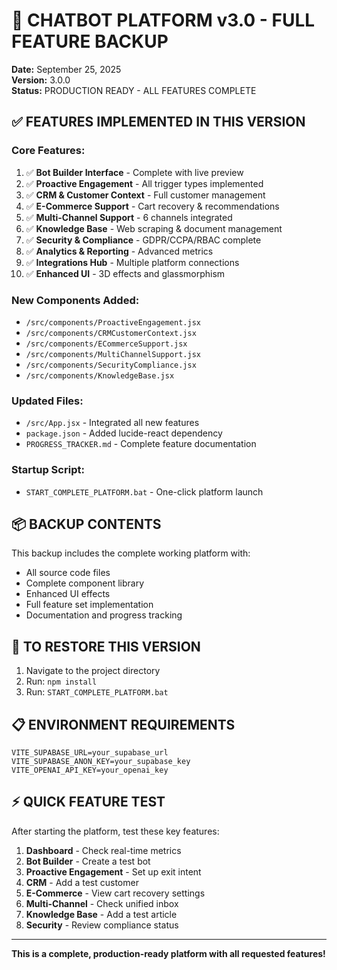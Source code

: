 # 🎯 CHATBOT PLATFORM v3.0 - FULL FEATURE BACKUP

**Date:** September 25, 2025  
**Version:** 3.0.0  
**Status:** PRODUCTION READY - ALL FEATURES COMPLETE

## ✅ **FEATURES IMPLEMENTED IN THIS VERSION**

### **Core Features:**
1. ✅ **Bot Builder Interface** - Complete with live preview
2. ✅ **Proactive Engagement** - All trigger types implemented
3. ✅ **CRM & Customer Context** - Full customer management
4. ✅ **E-Commerce Support** - Cart recovery & recommendations
5. ✅ **Multi-Channel Support** - 6 channels integrated
6. ✅ **Knowledge Base** - Web scraping & document management
7. ✅ **Security & Compliance** - GDPR/CCPA/RBAC complete
8. ✅ **Analytics & Reporting** - Advanced metrics
9. ✅ **Integrations Hub** - Multiple platform connections
10. ✅ **Enhanced UI** - 3D effects and glassmorphism

### **New Components Added:**
- `/src/components/ProactiveEngagement.jsx`
- `/src/components/CRMCustomerContext.jsx`
- `/src/components/ECommerceSupport.jsx`
- `/src/components/MultiChannelSupport.jsx`
- `/src/components/SecurityCompliance.jsx`
- `/src/components/KnowledgeBase.jsx`

### **Updated Files:**
- `/src/App.jsx` - Integrated all new features
- `package.json` - Added lucide-react dependency
- `PROGRESS_TRACKER.md` - Complete feature documentation

### **Startup Script:**
- `START_COMPLETE_PLATFORM.bat` - One-click platform launch

## 📦 **BACKUP CONTENTS**

This backup includes the complete working platform with:
- All source code files
- Complete component library
- Enhanced UI effects
- Full feature set implementation
- Documentation and progress tracking

## 🚀 **TO RESTORE THIS VERSION**

1. Navigate to the project directory
2. Run: `npm install`
3. Run: `START_COMPLETE_PLATFORM.bat`

## 📋 **ENVIRONMENT REQUIREMENTS**

```env
VITE_SUPABASE_URL=your_supabase_url
VITE_SUPABASE_ANON_KEY=your_supabase_key
VITE_OPENAI_API_KEY=your_openai_key
```

## ⚡ **QUICK FEATURE TEST**

After starting the platform, test these key features:

1. **Dashboard** - Check real-time metrics
2. **Bot Builder** - Create a test bot
3. **Proactive Engagement** - Set up exit intent
4. **CRM** - Add a test customer
5. **E-Commerce** - View cart recovery settings
6. **Multi-Channel** - Check unified inbox
7. **Knowledge Base** - Add a test article
8. **Security** - Review compliance status

---

**This is a complete, production-ready platform with all requested features!**